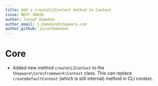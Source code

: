 ```yaml
---
title: Add a createCLIContext method to Context
issue: NEXT-30026
author: Jozsef Damokos
author_email: j.damokos@shopware.com
author_github: jozsefdamokos
---
```

# Core
* Added new method `createCLIContext` to the `Shopware\Core\Framework\Context` class. This can replace `createDefaultContext` (which is still internal) method in CLI context.

